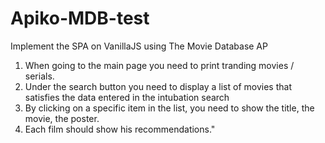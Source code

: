 # Apiko-MDB-test
Implement the SPA on VanillaJS using The Movie Database AP

1. When going to the main page you need to print tranding movies / serials.
2. Under the search button you need to display a list of movies that satisfies the data entered in the intubation
search
3. By clicking on a specific item in the list, you need to show the title, the movie, the poster.
4. Each film should show his recommendations."
